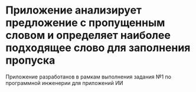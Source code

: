 # Приложение анализирует предложение с пропущенным словом и определяет наиболее подходящее слово для заполнения пропуска
Приложение разработанов в рамкам выполнения задания №1 по программной инженерии для приложений ИИ
